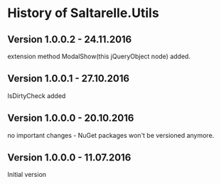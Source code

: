 # History of Saltarelle.Utils
## Version 1.0.0.2 - 24.11.2016
extension method ModalShow(this jQueryObject node) added.
## Version 1.0.0.1 - 27.10.2016
IsDirtyCheck added
## Version 1.0.0.0 - 20.10.2016
no important changes - NuGet packages won't be versioned anymore.
## Version 1.0.0.0 - 11.07.2016
Initial version
